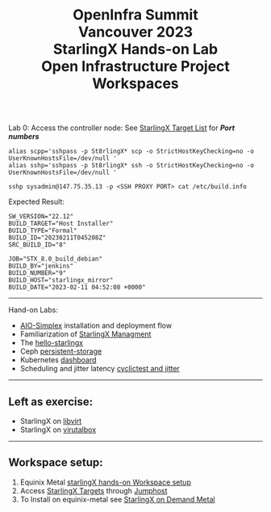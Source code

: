 # <p style="text-align: center;">OpenInfra Summit<br/>Vancouver  2023<br/>StarlingX Hands-on Lab<br/>Open Infrastructure Project Workspaces<br/><br/></p>

Lab 0: Access the controller node: See [StarlingX Target List](jumphost-setup/jumphost-targets.md) for ***Port numbers***

```
alias scpp='sshpass -p St8rlingX* scp -o StrictHostKeyChecking=no -o UserKnownHostsFile=/dev/null '
alias sshp='sshpass -p St8rlingX* ssh -o StrictHostKeyChecking=no -o UserKnownHostsFile=/dev/null '

sshp sysadmin@147.75.35.13 -p <SSH PROXY PORT> cat /etc/build.info
```
Expected Result:

```
SW_VERSION="22.12"
BUILD_TARGET="Host Installer"
BUILD_TYPE="Formal"
BUILD_ID="20230211T045208Z"
SRC_BUILD_ID="8"

JOB="STX_8.0_build_debian"
BUILD_BY="jenkins"
BUILD_NUMBER="9"
BUILD_HOST="starlingx_mirror"
BUILD_DATE="2023-02-11 04:52:08 +0000"
```
---

Hand-on Labs:

- [AIO-Simplex](AIO-SX-On-Equinix/README.md) installation and deployment flow
- Familiarization of [StarlingX Managment](AIO-SX-On-Equinix/Familiarization-of-StarlingX-Management.md)
- The [hello-starlingx](AIO-SX-On-Equinix/app-hello-starlingx.md)
- Ceph [persistent-storage](AIO-SX-On-Equinix/app-hello-persistent-starlingx.md)
- Kubernetes [dashboard](AIO-SX-On-Equinix/app-kubernetes-dashboard.md)
- Scheduling and jitter latency [cyclictest and jitter](AIO-SX-On-Equinix/app-cyclitest.md)

---
Left as exercise:
---
- StarlingX on [libvirt](libvirt/README.md) 
- StarlingX on [virutalbox](virtualbox/reademe.md)
---
Workspace setup:
---
1) Equinix Metal [starlingX hands-on Workspace setup](equinix-metal-setup/using_equinix_metal.md)
2) Access [StarlingX Targets](jumphost-setup/jumphost-targets.md) through [Jumphost](jumphost-setup/jump-host.md)
4) To Install on equinix-metal see [StarlingX on Demand Metal](equinix-metal-setup/EquinixStarlingX.md)

